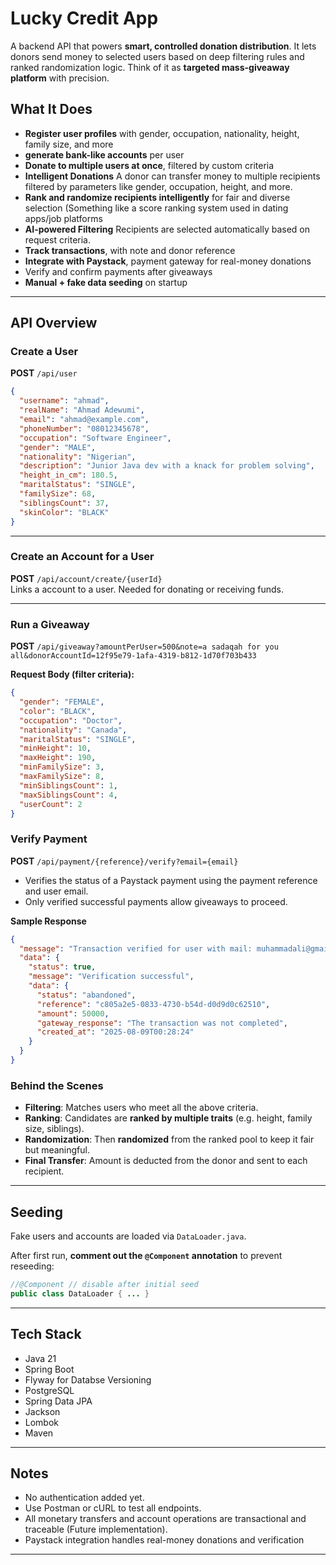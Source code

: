 
# Lucky Credit App

A backend API that powers **smart, controlled donation distribution**. It lets donors send money to selected users based on deep filtering rules and ranked randomization logic. Think of it as **targeted mass-giveaway platform** with precision.

## What It Does

- **Register user profiles** with gender, occupation, nationality, height, family size, and more
- **generate bank-like accounts** per user
- **Donate to multiple users at once**, filtered by custom criteria
- **Intelligent Donations** A donor can transfer money to multiple recipients filtered by parameters like gender, occupation, height, and more.
- **Rank and randomize recipients intelligently** for fair and diverse selection (Something like a score ranking system used in dating apps/job platforms
- **AI-powered Filtering** Recipients are selected automatically based on request criteria.
- **Track transactions**, with note and donor reference
- **Integrate with Paystack**, payment gateway for real-money donations
- Verify and confirm payments after giveaways
- **Manual + fake data seeding** on startup

---

## API Overview

### Create a User

**POST** `/api/user`

```json
{
  "username": "ahmad",
  "realName": "Ahmad Adewumi",
  "email": "ahmad@example.com",
  "phoneNumber": "08012345678",
  "occupation": "Software Engineer",
  "gender": "MALE",
  "nationality": "Nigerian",
  "description": "Junior Java dev with a knack for problem solving",
  "height_in_cm": 180.5,
  "maritalStatus": "SINGLE",
  "familySize": 68,
  "siblingsCount": 37,
  "skinColor": "BLACK"
}
```

---

### Create an Account for a User

**POST** `/api/account/create/{userId}`  
Links a account to a user. Needed for donating or receiving funds.

---

### Run a Giveaway

**POST** `/api/giveaway?amountPerUser=500&note=a sadaqah for you all&donorAccountId=12f95e79-1afa-4319-b812-1d70f703b433`

**Request Body (filter criteria):**

```json
{
  "gender": "FEMALE",
  "color": "BLACK",
  "occupation": "Doctor",
  "nationality": "Canada",
  "maritalStatus": "SINGLE",
  "minHeight": 10,
  "maxHeight": 190,
  "minFamilySize": 3,
  "maxFamilySize": 8,
  "minSiblingsCount": 1,
  "maxSiblingsCount": 4,
  "userCount": 2
}
```
### Verify Payment

**POST** `/api/payment/{reference}/verify?email={email}`

- Verifies the status of a Paystack payment using the payment reference and user email.
- Only verified successful payments allow giveaways to proceed.

**Sample Response**

```json
{
  "message": "Transaction verified for user with mail: muhammadali@gmail.com",
  "data": {
    "status": true,
    "message": "Verification successful",
    "data": {
      "status": "abandoned",
      "reference": "c805a2e5-0833-4730-b54d-d0d9d0c62510",
      "amount": 50000,
      "gateway_response": "The transaction was not completed",
      "created_at": "2025-08-09T00:28:24"
    }
  }
}
```

### Behind the Scenes

- **Filtering**: Matches users who meet all the above criteria.
- **Ranking**: Candidates are **ranked by multiple traits** (e.g. height, family size, siblings).
- **Randomization**: Then **randomized** from the ranked pool to keep it fair but meaningful.
- **Final Transfer**: Amount is deducted from the donor and sent to each recipient.

---

## Seeding

Fake users and accounts are loaded via `DataLoader.java`.

After first run, **comment out the `@Component` annotation** to prevent reseeding:

```java
//@Component // disable after initial seed
public class DataLoader { ... }
```

---

## Tech Stack

- Java 21
- Spring Boot
- Flyway for Databse Versioning
- PostgreSQL
- Spring Data JPA
- Jackson
- Lombok
- Maven

---

## Notes

- No authentication added yet.
- Use Postman or cURL to test all endpoints.
- All monetary transfers and account operations are transactional and traceable (Future implementation).
- Paystack integration handles real-money donations and verification

---
